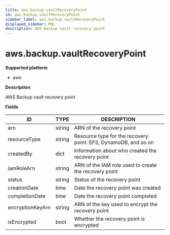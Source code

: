 ```yaml
---
title: aws.backup.vaultRecoveryPoint
id: aws.backup.vaultRecoveryPoint
sidebar_label: aws.backup.vaultRecoveryPoint
displayed_sidebar: MQL
description: AWS Backup vault recovery point
---
```


# aws.backup.vaultRecoveryPoint

**Supported platform**

- aws

**Description**

AWS Backup vault recovery point

**Fields**

| ID               | TYPE   | DESCRIPTION                                                    |
| ---------------- | ------ | -------------------------------------------------------------- |
| arn              | string | ARN of the recovery point                                      |
| resourceType     | string | Resource type for the recovery point: EFS, DynamoDB, and so on |
| createdBy        | dict   | Information about who created the recovery point               |
| iamRoleArn       | string | ARN of the IAM role used to create the recovery point          |
| status           | string | Status of the recovery point                                   |
| creationDate     | time   | Date the recovery point was created                            |
| completionDate   | time   | Date the recovery point completed                              |
| encryptionKeyArn | string | ARN of the key used to encrypt the recovery point              |
| isEncrypted      | bool   | Whether the recovery point is encrypted                        |
